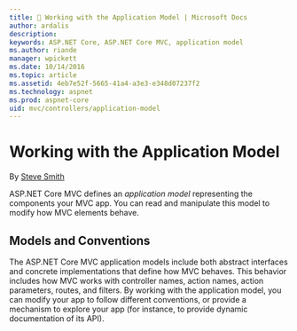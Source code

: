 ```yaml
---
title: 🔧 Working with the Application Model | Microsoft Docs
author: ardalis
description: 
keywords: ASP.NET Core, ASP.NET Core MVC, application model
ms.author: riande
manager: wpickett
ms.date: 10/14/2016
ms.topic: article
ms.assetid: 4eb7e52f-5665-41a4-a3e3-e348d07237f2
ms.technology: aspnet
ms.prod: aspnet-core
uid: mvc/controllers/application-model
---
```

# Working with the Application Model

By [Steve Smith](http://ardalis.com)

ASP.NET Core MVC defines an *application model* representing the components your MVC app. You can read and manipulate this model to modify how MVC elements behave.

## Models and Conventions

The ASP.NET Core MVC application models include both abstract interfaces and concrete implementations that define how MVC behaves. This behavior includes how MVC works with controller names, action names, action parameters, routes, and filters. By working with the application model, you can modify your app to follow different conventions, or provide a mechanism to explore your app (for instance, to provide dynamic documentation of its API).

